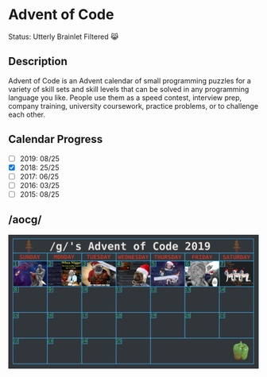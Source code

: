 # Advent of Code
Status: Utterly Brainlet Filtered :joy_cat:
## Description
Advent of Code is an Advent calendar of small programming puzzles for a variety of skill sets and skill levels that can be solved in any programming language you like. People use them as a speed contest, interview prep, company training, university coursework, practice problems, or to challenge each other.
## Calendar Progress
- [ ] 2019: 08/25
- [x] 2018: 25/25
- [ ] 2017: 06/25
- [ ] 2016: 03/25
- [ ] 2015: 08/25
## /aocg/
![2019](2019.png)
